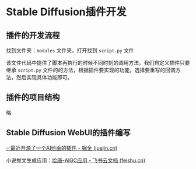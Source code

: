 # Stable Diffusion插件开发

## 插件的开发流程

找到文件夹：`modules` 文件夹，打开找到 `script.py` 文件

该文件代码中提供了脚本再执行的时候不同时刻的调用方法。我们自定义插件只要继承 `script.py` 文件的的方法，根据插件要实现的功能，选择要重写的回调方法，然后实现具体功能即可。

## 插件的项目结构

略

## Stable Diffusion WebUI的插件编写

[✅最近开源了一个AI绘画的插件 - 掘金 (juejin.cn)](https://juejin.cn/post/7249607108043800634)

小说推文生成应用：[‌⁡⁢⁡‍⁣‌‌﻿⁣‬‍‌‌‌‬⁣⁢‍﻿‬⁢‍﻿‍‌﻿⁣﻿⁢‍⁡⁤⁤⁢‌⁢绘唐-AIGC应用 - 飞书云文档 (feishu.cn)](https://tw8go59wbr6.feishu.cn/docx/FB57d8hVPoGhZ5xpUYwciGGvngb)
